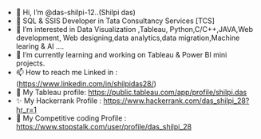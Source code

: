 - 👋 Hi, I’m @das-shilpi-12..(Shilpi das)
- 🌱 SQL & SSIS Developer in Tata Consultancy Services [TCS]
- 👀 I’m interested in Data Visualization ,Tableau, Python,C/C++,JAVA,Web development, Web designing,data analytics,data migration,Machine learing & AI ....
- 🌱 I’m currently learning and working on Tableau & Power BI mini projects.
- 📫 How to reach me Linked in : (https://www.linkedin.com/in/shilpidas28/)
- 🎉 My Tableau profile: https://public.tableau.com/app/profile/shilpi.das
- ✨ My Hackerrank Profile : https://www.hackerrank.com/das_shilpi_28?hr_r=1
- 🎇 My Competitive coding Profile : https://www.stopstalk.com/user/profile/das_shilpi_28


<!---
das-shilpi-12/das-shilpi-12 is a ✨ special ✨ repository because its `README.md` (this file) appears on your GitHub profile.
You can click the Preview link to take a look at your changes.
--->

